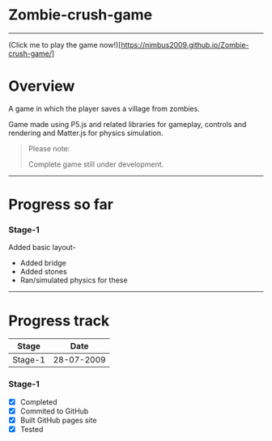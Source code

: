 # Zombie-crush-game
***

(Click me to play the game now!)[https://nimbus2009.github.io/Zombie-crush-game/]

# Overview

A game in which the player saves a village from zombies.

Game made using P5.js and related libraries for gameplay, controls and rendering and Matter.js for physics simulation.

> Please note:
>
> Complete game still under development.

***

# Progress so far

### Stage-1

Added basic layout-
- Added bridge
- Added stones
- Ran/simulated physics for these

***

# Progress track

| Stage       | Date        |
| ----------- | ----------- |
| Stage-1     | 28-07-2009  |

### Stage-1

- [x] Completed
- [x] Commited to GitHub
- [x] Built GitHub pages site
- [x] Tested
